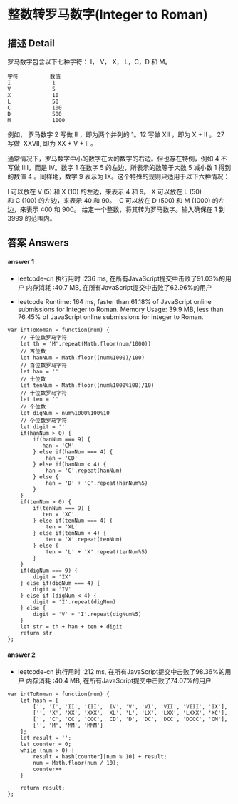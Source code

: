 # 整数转罗马数字(Integer to Roman)

## 描述 Detail

罗马数字包含以下七种字符： I， V， X， L，C，D 和 M。

```
字符          数值
I             1
V             5
X             10
L             50
C             100
D             500
M             1000
```

例如， 罗马数字 2 写做 II ，即为两个并列的 1。12 写做 XII ，即为 X + II 。 27 写做  XXVII, 即为 XX + V + II 。

通常情况下，罗马数字中小的数字在大的数字的右边。但也存在特例，例如 4 不写做 IIII，而是 IV。数字 1 在数字 5 的左边，所表示的数等于大数 5 减小数 1 得到的数值 4 。同样地，数字 9 表示为 IX。这个特殊的规则只适用于以下六种情况：

I 可以放在 V (5) 和 X (10) 的左边，来表示 4 和 9。
X 可以放在 L (50) 和 C (100) 的左边，来表示 40 和 90。 
C 可以放在 D (500) 和 M (1000) 的左边，来表示 400 和 900。
给定一个整数，将其转为罗马数字。输入确保在 1 到 3999 的范围内。


## 答案 Answers

#### answer 1

- leetcode-cn
执行用时 :236 ms, 在所有JavaScript提交中击败了91.03%的用户
内存消耗 :40.7 MB, 在所有JavaScript提交中击败了62.96%的用户

- leetcode
Runtime: 164 ms, faster than 61.18% of JavaScript online submissions for Integer to Roman.
Memory Usage: 39.9 MB, less than 76.45% of JavaScript online submissions for Integer to Roman.

```
var intToRoman = function(num) {
    // 千位数罗马字符
    let th = 'M'.repeat(Math.floor(num/1000))
    // 百位数
    let hanNum = Math.floor((num%1000)/100)
    // 百位数罗马字符
    let han = ''
    // 十位数
    let tenNum = Math.floor((num%1000%100)/10)
    // 十位数罗马字符
    let ten = ''
    // 个位数
    let digNum = num%1000%100%10
    // 个位数罗马字符
    let digit = ''
    if(hanNum > 0) {
        if(hanNum === 9) {
           han = 'CM'
        } else if(hanNum === 4) {
            han = 'CD'
        } else if(hanNum < 4) {
            han = 'C'.repeat(hanNum)
        } else {
            han = 'D' + 'C'.repeat(hanNum%5)
        }
    }
    if(tenNum > 0) {
        if(tenNum === 9) {
           ten = 'XC'
        } else if(tenNum === 4) {
            ten = 'XL'
        } else if(tenNum < 4) {
            ten = 'X'.repeat(tenNum)
        } else {
            ten = 'L' + 'X'.repeat(tenNum%5)
        }
    }
    if(digNum === 9) {
        digit = 'IX'
    } else if(digNum === 4) {
        digit = 'IV'
    } else if (digNum < 4) {
        digit = 'I'.repeat(digNum)
    } else {
        digit = 'V' + 'I'.repeat(digNum%5)
    }
    let str = th + han + ten + digit
    return str
};
```


#### answer 2

- leetcode-cn
执行用时 :212 ms, 在所有JavaScript提交中击败了98.36%的用户
内存消耗 :40.4 MB, 在所有JavaScript提交中击败了74.07%的用户

```
var intToRoman = function(num) {
    let hash = [
        ['', 'I', 'II', 'III', 'IV', 'V', 'VI', 'VII', 'VIII', 'IX'],
        ['', 'X', 'XX', 'XXX', 'XL', 'L', 'LX', 'LXX', 'LXXX', 'XC'],
        ['', 'C', 'CC', 'CCC', 'CD', 'D', 'DC', 'DCC', 'DCCC', 'CM'],
        ['', 'M', 'MM', 'MMM']
    ];
    let result = '';
    let counter = 0;
    while (num > 0) {
        result = hash[counter][num % 10] + result;
        num = Math.floor(num / 10);
        counter++
    }
    
    return result;
};
```
